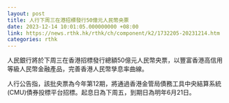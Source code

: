 ```yaml
---
layout: post
title: 人行下周三在港招標發行50億元人民幣央票
date: 2023-12-14 10:01:05.000000000 +08:00
link: https://news.rthk.hk/rthk/ch/component/k2/1732205-20231214.htm
categories: rthk
---
```


人民銀行將於下周三在香港招標發行總額50億元人民幣央票，以豐富香港高信用等級人民幣金融產品，完善香港人民幣孳息率曲線。

人行公告指，該批央票為今年第12期，將通過香港金管局債務工具中央結算系統(CMU)債券投標平台招標。起息日為下周五，到期日為明年6月21日。
